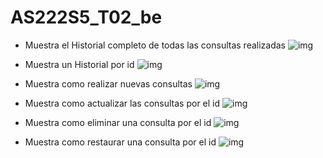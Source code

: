 # AS222S5_T02_be

- Muestra el Historial completo de todas las consultas realizadas
![img](img/paso_1.png)

- Muestra un Historial por id
![img](img/paso_2.png)

- Muestra como realizar nuevas consultas
![img](img/paso_3.png)

- Muestra como actualizar las consultas por el id
![img](img/paso_4.png)

- Muestra como eliminar una consulta por el id
![img](img/paso_5.png)

- Muestra como restaurar una consulta por el id
![img](img/paso_6.png)
